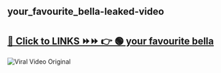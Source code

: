 
 ## your_favourite_bella-leaked-video 

# <h2><a href="https://clipsfans.com/your_favourite_bella&ref=git">🔗 Click to LINKS ⏩⏩ 👉 🟢 your favourite bella </a></h2>

<a href="https://clipsfans.com/your_favourite_bella&ref=git" rel="nofollow" data-target="animated-image.originalLink"><img src="https://i.ibb.co.com/xMMVF88/686577567.gif" alt="Viral Video Original" style="max-width: 100%; display: inline-block;" data-target="animated-image.originalImage"></a>
